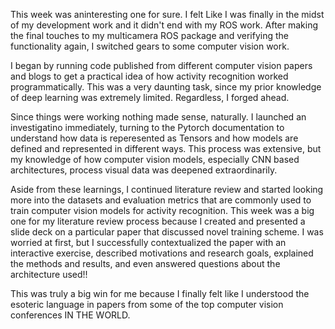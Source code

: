 This week was aninteresting one for sure. I felt Like I was finally in the midst of my development work and it didn't end with my ROS work. After making the final touches to my multicamera ROS package and verifying the functionality again, I switched gears to some computer vision work.

I began by running code published from different computer vision papers and blogs to get a practical idea of how activity recognition worked programmatically. This was a very daunting task, since my prior knowledge of deep learning was extremely limited. Regardless, I forged ahead.

Since things were working nothing made sense, naturally. I launched an investigatino immediately, turning to the Pytorch documentation to understand how data is reperesented as Tensors and how models are defined and represented in different ways. This process was extensive, but my knowledge of how computer vision models, especially CNN based architectures, process visual data was deepened extraordinarily.

Aside from these learnings, I continued literature review and started looking more into the datasets and evaluation metrics that are commonly used to train computer vision models for activity recognition. This week was a big one for my literature review process because I created and presented a slide deck on a particular paper that discussed novel training scheme. I was worried at first, but I successfully contextualized the paper with an interactive exercise, described motivations and research goals, explained the methods and results, and even answered questions about the architecture used!!

This was truly a big win for me because I finally felt like I understood the esoteric language in papers from some of the top computer vision conferences IN THE WORLD.
